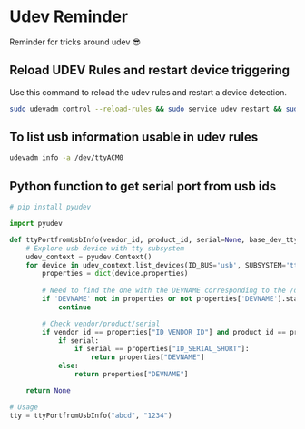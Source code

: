 # Udev Reminder
Reminder for tricks around udev :sunglasses:

## Reload UDEV Rules and restart device triggering

Use this command to reload the udev rules and restart a device detection.

```bash
sudo udevadm control --reload-rules && sudo service udev restart && sudo udevadm trigger
```

## To list usb information usable in udev rules

```bash
udevadm info -a /dev/ttyACM0
```

## Python function to get serial port from usb ids

```python
# pip install pyudev

import pyudev

def ttyPortfromUsbInfo(vendor_id, product_id, serial=None, base_dev_tty="/dev/ttyACM"):
    # Explore usb device with tty subsystem
    udev_context = pyudev.Context()
    for device in udev_context.list_devices(ID_BUS='usb', SUBSYSTEM='tty'):
        properties = dict(device.properties)
        
        # Need to find the one with the DEVNAME corresponding to the /dev serial port
        if 'DEVNAME' not in properties or not properties['DEVNAME'].startswith(base_dev_tty):
            continue

        # Check vendor/product/serial
        if vendor_id == properties["ID_VENDOR_ID"] and product_id == properties["ID_MODEL_ID"]:
            if serial:
                if serial == properties["ID_SERIAL_SHORT"]:
                    return properties["DEVNAME"]
            else:
                return properties["DEVNAME"]

    return None

# Usage
tty = ttyPortfromUsbInfo("abcd", "1234")
```
